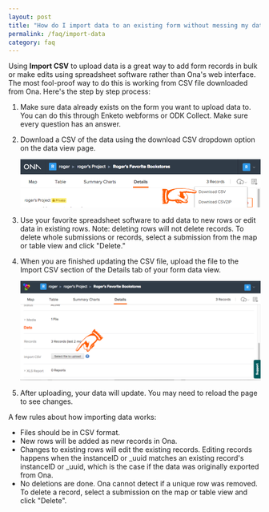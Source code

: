 ```yaml
---
layout: post
title: "How do I import data to an existing form without messing my data up?"
permalink: /faq/import-data
category: faq
---
```


Using **Import CSV** to upload data is a great way to add form records in bulk or make edits using spreadsheet software rather than Ona's web interface. The most fool-proof way to do this is working from CSV file downloaded from Ona. Here's the step by step process:

1. Make sure data already exists on the form you want to upload data to. You can do this through Enketo webforms or ODK Collect. Make sure every question has an answer.

2. Download a CSV of the data using the download CSV dropdown option on the data view page.

    <img src="/content/screenshots/faq_upload_csv_01.png" width="598px">

3. Use your favorite spreadsheet software to add data to new rows or edit data in existing rows. Note: deleting rows will not delete records. To delete whole submissions or records, select a submission from the map or table view and click "Delete."

4. When you are finished updating the CSV file, upload the file to the Import CSV section of the Details tab of your form data view.

    <img src="/content/screenshots/faq_upload_csv_02.png" width="598px">

5. After uploading, your data will update. You may need to reload the page to see changes.

A few rules about how importing data works:

* Files should be in CSV format.
* New rows will be added as new records in Ona.
* Changes to existing rows will edit the existing records. Editing records happens when the instanceID or _uuid matches an existing record's instanceID or _uuid, which is the case if the data was originally exported from Ona.
* No deletions are done. Ona cannot detect if a unique row was removed. To delete a record, select a submission on the map or table view and click "Delete".



